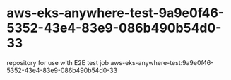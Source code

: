 # aws-eks-anywhere-test-9a9e0f46-5352-43e4-83e9-086b490b54d0-33
repository for use with E2E test job aws-eks-anywhere-test:9a9e0f46-5352-43e4-83e9-086b490b54d0-33
